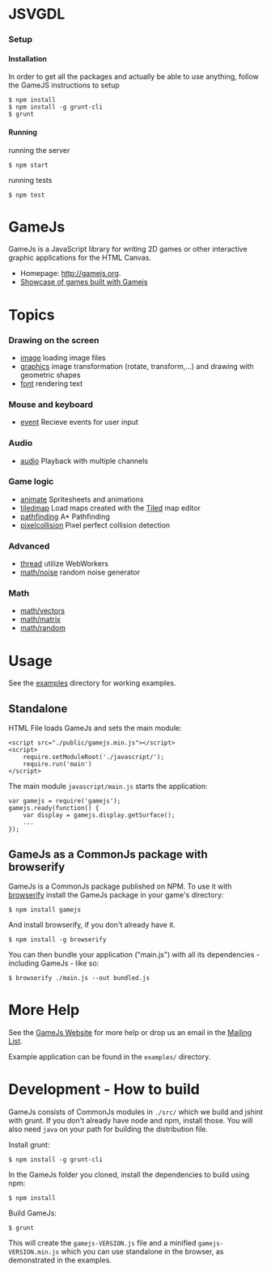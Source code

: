JSVGDL
=======

### Setup

#### Installation

In order to get all the packages and actually be able to use anything,
follow the GameJS instructions to setup 

    $ npm install
    $ npm install -g grunt-cli 
    $ grunt

#### Running

running the server

    $ npm start

running tests

    $ npm test

GameJs
=======

GameJs is a JavaScript library for writing 2D games or other interactive
graphic applications for the HTML Canvas.

  * Homepage: <http://gamejs.org>.
  * [Showcase of games built with Gamejs](http://gamejs.org/showcase.html)

Topics
========

### Drawing on the screen

 * [image](http://docs.gamejs.org/gamejs/image/) loading image files
 * [graphics](http://docs.gamejs.org/gamejs/graphics/) image transformation (rotate, transform,...) and drawing with geometric shapes
 * [font](http://docs.gamejs.org/gamejs/font/) rendering text

### Mouse and keyboard

 * [event](http://docs.gamejs.org/gamejs/event/) Recieve events for user input

### Audio

 * [audio](http://docs.gamejs.org/gamejs/audio/) Playback with multiple channels

### Game logic

 * [animate](http://docs.gamejs.org/gamejs/animate/) Spritesheets and animations
 * [tiledmap](http://docs.gamejs.org/gamejs/tiledmap/) Load maps created with the [Tiled](http://www.mapeditor.org/) map editor
 * [pathfinding](http://docs.gamejs.org/gamejs/pathfinding/) A* Pathfinding
 * [pixelcollision](http://docs.gamejs.org/gamejs/pixelcollision) Pixel perfect collision detection

### Advanced

 * [thread](http://docs.gamejs.org/gamejs/thread/) utilize WebWorkers
 * [math/noise](http://docs.gamejs.org/gamejs/math/noise/) random noise generator

### Math

 * [math/vectors](http://docs.gamejs.org/gamejs/math/vectors/)
 * [math/matrix](http://docs.gamejs.org/gamejs/math/matrix/)
 * [math/random](http://docs.gamejs.org/gamejs/math/random/)


Usage
=================

See the [examples](./examples/) directory for working examples.

## Standalone

HTML File loads GameJs and sets the main module:

    <script src="./public/gamejs.min.js"></script>
    <script>
        require.setModuleRoot('./javascript/');
        require.run('main')
    </script>


The main module `javascript/main.js` starts the application:

    var gamejs = require('gamejs');
    gamejs.ready(function() {
        var display = gamejs.display.getSurface();
        ...
    });

## GameJs as a CommonJs package with browserify

GameJs is a CommonJs package published on NPM. To use it with [browserify](http://browserify.org/) install the GameJs package in your game's directory:

    $ npm install gamejs

And install browserify, if you don't already have it.

    $ npm install -g browserify

You can then bundle your application ("main.js") with all its dependencies - including GameJs - like so:

    $ browserify ./main.js --out bundled.js

More Help
===========

See the [GameJs Website](http://gamejs.org) for more help or drop us
an email in the [Mailing List](http://groups.google.com/group/gamejs).

Example application can be found in the `examples/` directory.

Development - How to build
===================

GameJs consists of CommonJs modules in `./src/` which we build and jshint with grunt. If you don't already have node and npm, install those. You will also need `java` on your path for building the distribution file.

Install grunt:

    $ npm install -g grunt-cli


In the GameJs folder you cloned, install the dependencies to build using npm:

    $ npm install

Build GameJs:

    $ grunt

This will create the `gamejs-VERSION.js` file and a minified `gamejs-VERSION.min.js` which you can use standalone in the browser, as demonstrated in the examples.

